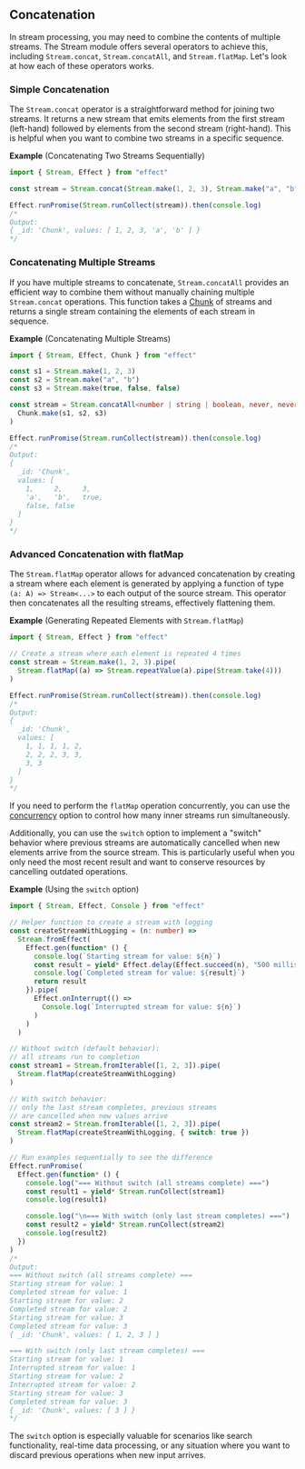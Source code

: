 ## Concatenation

In stream processing, you may need to combine the contents of multiple streams. The Stream module offers several operators to achieve this, including `Stream.concat`, `Stream.concatAll`, and `Stream.flatMap`. Let's look at how each of these operators works.

### Simple Concatenation

The `Stream.concat` operator is a straightforward method for joining two streams. It returns a new stream that emits elements from the first stream (left-hand) followed by elements from the second stream (right-hand). This is helpful when you want to combine two streams in a specific sequence.

**Example** (Concatenating Two Streams Sequentially)

```ts twoslash
import { Stream, Effect } from "effect"

const stream = Stream.concat(Stream.make(1, 2, 3), Stream.make("a", "b"))

Effect.runPromise(Stream.runCollect(stream)).then(console.log)
/*
Output:
{ _id: 'Chunk', values: [ 1, 2, 3, 'a', 'b' ] }
*/
```

### Concatenating Multiple Streams

If you have multiple streams to concatenate, `Stream.concatAll` provides an efficient way to combine them without manually chaining multiple `Stream.concat` operations. This function takes a [Chunk](/docs/data-types/chunk/) of streams and returns a single stream containing the elements of each stream in sequence.

**Example** (Concatenating Multiple Streams)

```ts twoslash
import { Stream, Effect, Chunk } from "effect"

const s1 = Stream.make(1, 2, 3)
const s2 = Stream.make("a", "b")
const s3 = Stream.make(true, false, false)

const stream = Stream.concatAll<number | string | boolean, never, never>(
  Chunk.make(s1, s2, s3)
)

Effect.runPromise(Stream.runCollect(stream)).then(console.log)
/*
Output:
{
  _id: 'Chunk',
  values: [
    1,     2,     3,
    'a',   'b',   true,
    false, false
  ]
}
*/
```

### Advanced Concatenation with flatMap

The `Stream.flatMap` operator allows for advanced concatenation by creating a stream where each element is generated
by applying a function of type `(a: A) => Stream<...>` to each output of the source stream.
This operator then concatenates all the resulting streams, effectively flattening them.

**Example** (Generating Repeated Elements with `Stream.flatMap`)

```ts twoslash
import { Stream, Effect } from "effect"

// Create a stream where each element is repeated 4 times
const stream = Stream.make(1, 2, 3).pipe(
  Stream.flatMap((a) => Stream.repeatValue(a).pipe(Stream.take(4)))
)

Effect.runPromise(Stream.runCollect(stream)).then(console.log)
/*
Output:
{
  _id: 'Chunk',
  values: [
    1, 1, 1, 1, 2,
    2, 2, 2, 3, 3,
    3, 3
  ]
}
*/
```

If you need to perform the `flatMap` operation concurrently, you can use the [concurrency](/docs/concurrency/basic-concurrency/#concurrency-options) option to control how many inner streams run simultaneously.

Additionally, you can use the `switch` option to implement a "switch" behavior where previous streams are automatically
cancelled when new elements arrive from the source stream. This is particularly useful when you only need the most recent
result and want to conserve resources by cancelling outdated operations.

**Example** (Using the `switch` option)

```ts twoslash
import { Stream, Effect, Console } from "effect"

// Helper function to create a stream with logging
const createStreamWithLogging = (n: number) =>
  Stream.fromEffect(
    Effect.gen(function* () {
      console.log(`Starting stream for value: ${n}`)
      const result = yield* Effect.delay(Effect.succeed(n), "500 millis")
      console.log(`Completed stream for value: ${result}`)
      return result
    }).pipe(
      Effect.onInterrupt(() =>
        Console.log(`Interrupted stream for value: ${n}`)
      )
    )
  )

// Without switch (default behavior):
// all streams run to completion
const stream1 = Stream.fromIterable([1, 2, 3]).pipe(
  Stream.flatMap(createStreamWithLogging)
)

// With switch behavior:
// only the last stream completes, previous streams
// are cancelled when new values arrive
const stream2 = Stream.fromIterable([1, 2, 3]).pipe(
  Stream.flatMap(createStreamWithLogging, { switch: true })
)

// Run examples sequentially to see the difference
Effect.runPromise(
  Effect.gen(function* () {
    console.log("=== Without switch (all streams complete) ===")
    const result1 = yield* Stream.runCollect(stream1)
    console.log(result1)

    console.log("\n=== With switch (only last stream completes) ===")
    const result2 = yield* Stream.runCollect(stream2)
    console.log(result2)
  })
)
/*
Output:
=== Without switch (all streams complete) ===
Starting stream for value: 1
Completed stream for value: 1
Starting stream for value: 2
Completed stream for value: 2
Starting stream for value: 3
Completed stream for value: 3
{ _id: 'Chunk', values: [ 1, 2, 3 ] }

=== With switch (only last stream completes) ===
Starting stream for value: 1
Interrupted stream for value: 1
Starting stream for value: 2
Interrupted stream for value: 2
Starting stream for value: 3
Completed stream for value: 3
{ _id: 'Chunk', values: [ 3 ] }
*/
```

The `switch` option is especially valuable for scenarios like search functionality, real-time data processing,
or any situation where you want to discard previous operations when new input arrives.
